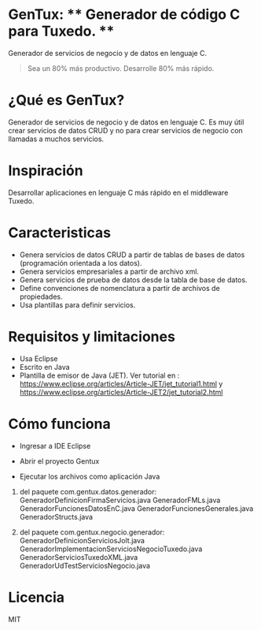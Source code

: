   # GenTux: ** Generador de código C para Tuxedo. **
  Generador de servicios de negocio y de datos en lenguaje C.
  
  > Sea un 80% más productivo.
  > Desarrolle 80% más rápido.

# ¿Qué es GenTux?
  Generador de servicios de negocio y de datos en lenguaje C.
  Es muy útil crear servicios de datos CRUD y no para crear servicios de negocio con llamadas a muchos servicios.
  
# Inspiración
  Desarrollar aplicaciones en lenguaje C más rápido en el middleware Tuxedo.
  
# Caracteristicas
* Genera servicios de datos CRUD a partir de tablas de bases de datos    (programación orientada a los datos).
* Genera servicios empresariales a partir de archivo xml.
* Genera servicios de prueba de datos desde la tabla de base de datos.
* Define convenciones de nomenclatura a partir de archivos de propiedades.
* Usa plantillas para definir servicios.

# Requisitos y limitaciones

* Usa Eclipse
* Escrito en Java
* Plantilla de emisor de Java (JET).
Ver tutorial en :
https://www.eclipse.org/articles/Article-JET/jet_tutorial1.html y https://www.eclipse.org/articles/Article-JET2/jet_tutorial2.html


# Cómo funciona

* Ingresar a IDE Eclipse
* Abrir el proyecto Gentux

* Ejecutar los archivos como aplicación Java
 1. del paquete com.gentux.datos.generador:
 GeneradorDefinicionFirmaServicios.java
 GeneradorFMLs.java
 GeneradorFuncionesDatosEnC.java
 GeneradorFuncionesGenerales.java
 GeneradorStructs.java

 2. del paquete com.gentux.negocio.generador:
GeneradorDefinicionServiciosJolt.java
GeneradorImplementacionServiciosNegocioTuxedo.java
GeneradorServiciosTuxedoXML.java
GeneradorUdTestServiciosNegocio.java


# Licencia
MIT

[//]: # (Estos son enlaces de referencia que se usan en el cuerpo de esta nota y se eliminan cuando el procesador de rebajas hace su trabajo. No es necesario formatear bien porque no debería verse. Gracias SO - http: //stackoverflow.com/questions/4823468/store-comments-in-markdown-syntax)
